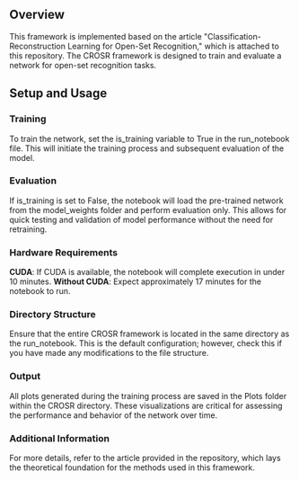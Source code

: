 ## Overview ##
This framework is implemented based on the article "Classification-Reconstruction Learning for Open-Set Recognition," which is attached to this repository. The CROSR framework is designed to train and evaluate a network for open-set recognition tasks. 

## Setup and Usage ##

### Training ###
To train the network, set the is_training variable to True in the run_notebook file. This will initiate the training process and subsequent evaluation of the model.

### Evaluation ###
If is_training is set to False, the notebook will load the pre-trained network from the model_weights folder and perform evaluation only. This allows for quick testing and validation of model performance without the need for retraining.

### Hardware Requirements ###
**CUDA**: If CUDA is available, the notebook will complete execution in under 10 minutes.
**Without CUDA**: Expect approximately 17 minutes for the notebook to run.

### Directory Structure ###
Ensure that the entire CROSR framework is located in the same directory as the run_notebook. This is the default configuration; however, check this if you have made any modifications to the file structure.

### Output ###
All plots generated during the training process are saved in the Plots folder within the CROSR directory. These visualizations are critical for assessing the performance and behavior of the network over time.

### Additional Information ###
For more details, refer to the article provided in the repository, which lays the theoretical foundation for the methods used in this framework.

